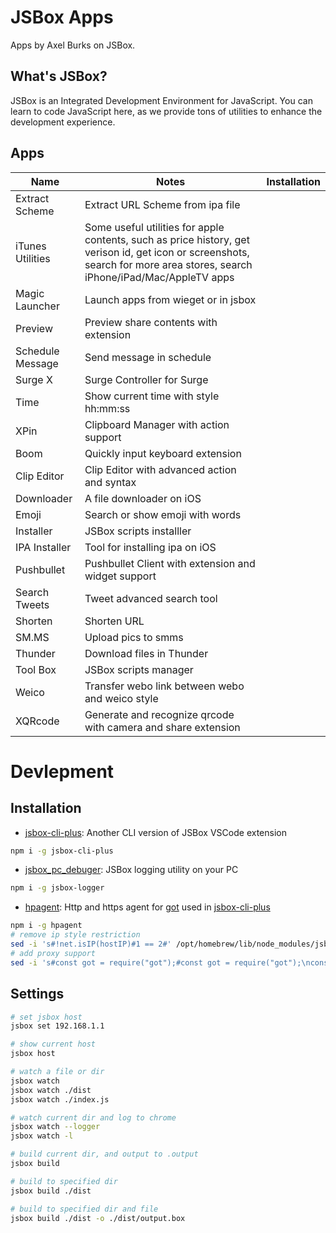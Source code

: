 # JSBox Apps
Apps by Axel Burks on JSBox.

## What's JSBox?
JSBox is an Integrated Development Environment for JavaScript. You can learn to code JavaScript here, as we provide tons of utilities to enhance the development experience.

## Apps
| Name  |  Notes | Installation  |
|---|---|---|
| Extract Scheme | Extract URL Scheme from ipa file  |   |
| iTunes Utilities | Some useful utilities for apple contents, such as price history, get verison id, get icon or screenshots, search for more area stores, search iPhone/iPad/Mac/AppleTV apps  |   |
| Magic Launcher | Launch apps from wieget or in jsbox  |   |
| Preview | Preview share contents with extension  |   |
| Schedule Message | Send message in schedule  |   |
| Surge X | Surge Controller for Surge  |   |
| Time | Show current time with style hh:mm:ss  |   |
| XPin | Clipboard Manager with action support  |   |
| Boom | Quickly input keyboard extension  |   |
| Clip Editor | Clip Editor with advanced action and syntax  |   |
| Downloader | A file downloader on iOS  |   |
| Emoji | Search or show emoji with words  |   |
| Installer | JSBox scripts installler  |   |
| IPA Installer | Tool for installing ipa on iOS  |   |
| Pushbullet | Pushbullet Client with extension and widget support  |   |
| Search Tweets | Tweet advanced search tool  |   |
| Shorten | Shorten URL  |   |
| SM.MS | Upload pics to smms  |   |
| Thunder | Download files in Thunder  |   |
| Tool Box | JSBox scripts manager  |   |
| Weico | Transfer webo link between webo and weico style  |   |
| XQRcode | Generate and recognize qrcode with camera and share extension  |   |

# Devlepment
## Installation
- [jsbox-cli-plus](https://github.com/Fndroid/jsbox-cli-plus): Another CLI version of JSBox VSCode extension
```bash
npm i -g jsbox-cli-plus
```
- [jsbox_pc_debuger](https://github.com/Fndroid/jsbox_pc_debuger): JSBox logging utility on your PC
```bash
npm i -g jsbox-logger
```
- [hpagent](https://github.com/delvedor/hpagent): Http and https agent for [got](https://github.com/sindresorhus/got) used in [jsbox-cli-plus](https://github.com/Fndroid/jsbox-cli-plus)
```bash
npm i -g hpagent
# remove ip style restriction
sed -i 's#!net.isIP(hostIP)#1 == 2#' /opt/homebrew/lib/node_modules/jsbox-cli-plus/dist/index.js
# add proxy support
sed -i 's#const got = require("got");#const got = require("got");\nconst { HttpProxyAgent } = require("hpagent")\nconst agent = new HttpProxyAgent({ proxy: process.env.http_proxy || process.env.HTTP_PROXY })#;s#got.post(`http://${host}/upload`, {#got.post(`http://${host}/upload`, {\n        agent: agent,#' /opt/homebrew/lib/node_modules/jsbox-cli-plus/dist/actions.js
```

## Settings
```sh
# set jsbox host
jsbox set 192.168.1.1

# show current host
jsbox host

# watch a file or dir
jsbox watch
jsbox watch ./dist
jsbox watch ./index.js

# watch current dir and log to chrome
jsbox watch --logger
jsbox watch -l

# build current dir, and output to .output
jsbox build

# build to specified dir
jsbox build ./dist

# build to specified dir and file
jsbox build ./dist -o ./dist/output.box
```